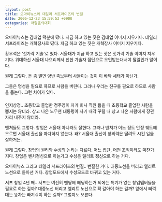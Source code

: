 ```yaml
---
layout: post
title: 오마이뉴스와 데일리 서프라이즈의 변질
date: 2005-12-23 15:59:53 +0900
categories: 깨달음의대화
---
```


  
오마이뉴스는 김대업 덕분에 떴다. 지금 하고 있는 짓은 김대업 이미지 지우기다. 데일리 서프라이즈는 개혁장사로 떴다. 지금 하고 있는 짓은 개혁장사 이미지 지우기다. 
  

  
황우석은 ‘젓가락 기술’로 떴다. 서울대가 지금 하고 있는 짓은 젓가락 기술 이미지 지우기다. 위대하신 서울대 나으리께서 천한 기술자 집단으로 오인받는대서야 될일인가 말이다. 
  

  
원래 그렇다. 돈 좀 벌면 양반 족보부터 사들이는 것이 이 바닥 세태가 아닌가. 
  

  
그들은 명성을 필요로 하므로 사람을 버린다. 그러나 우리는 친구를 필요로 하므로 사람을 돕는다. 그런 차이가 있다. 
  

  
###
  

  
인지상정.. 초등학교 졸업한 정주영이 자기 회사 직원 뽑을 때 초등학교 졸업한 사람을 뽑지는 않더라. 상고 나온 노무현 대통령이 자기 내각 꾸릴 때 상고 나온 사람에게 장관 자리 내주지 않더라. 
  

  
벤처들도 그렇다. 창업은 서울대 아니라도 잘한다. 그러나 벤처가 어느 정도 안정 궤도에 오르면 서울대 출신을 마다하지 않는다. 왜? 서울대 출신이 창의력은 딸려도 시킨 일을 잘하거든. 
  

  
원래 그렇다. 창업의 원리와 수성의 논리는 다르다. 어느 집단, 어떤 조직이라도 마찬가지다. 창업은 벤처정신으로 하는거고 수성은 엘리트 정신으로 하는 거다. 
  

  
오마이뉴스 그리고 데일리 서프라이즈의 변질.. 변질한 거다. 대중노선을 버리고 엘리트 노선으로 돌아선 거다. 창업모드에서 수성모드로 바뀌고 있는 거다. 
  

  
서프 창업 4년 째.. 서프는 여전히 맨땅에 헤딩하는거 외에는 특기가 없는 창업멤버들을 필요로 하는 걸까? 대중노선 버리고 엘리트 노선으로 확 갈아야 하는 걸까? 앞에서 삐꺽대는 똥차는 빠져줘야 하는 걸까? 그럴지도 모른다.